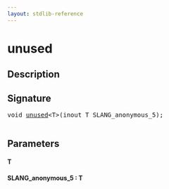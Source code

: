 ```yaml
---
layout: stdlib-reference
---
```


# unused

## Description





## Signature 

<pre>
<span class="code_keyword">void</span> <a href="/stdlib-reference/global-decls/unused">unused</a>&lt;T&gt;(<span class="code_keyword">inout</span> T <span class='code_param'>SLANG_anonymous_5</span>);

</pre>

## Parameters

#### T
#### SLANG\_anonymous\_5  : T

